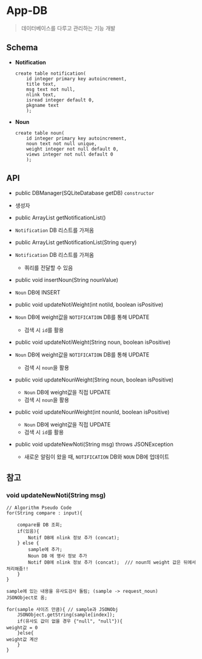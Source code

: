 # App-DB
 > 데이터베이스를 다루고 관리하는 기능 개발



## Schema

 - **Notification**
    ```sqlite
    create table notification( 
        id integer primary key autoincrement, 
        title text, 
        msg text not null, 
        nlink text, 
        isread integer default 0, 
        pkgname text 
        );
    ```
 - **Noun**
   
    ```sqlite
    create table noun(
        id integer primary key autoincrement, 
        noun text not null unique, 
        weight integer not null default 0, 
        views integer not null default 0
        );
    ```



## API

 - public DBManager(SQLiteDatabase getDB) `constructor`
   
- 생성자
  
   
  
 - public ArrayList<NotiDataDTO> getNotificationList()
   
- `Notification` DB 리스트를 가져옴 
  
   
  
 - public ArrayList<NotiDataDTO> getNotificationList(String query)
   
- `Notification` DB 리스트를 가져옴 
   - 쿼리를 전달할 수 있음
   
   
   
 - public void insertNoun(String nounValue)
   
- `Noun` DB에 INSERT
  
   
  
 - public void updateNotiWeight(int notiId, boolean isPositive)
   
- `Noun` DB에 weight값을 `NOTIFICATION` DB를 통해 UPDATE
  
   - 검색 시 `id`를 활용
   
   

 - public void updateNotiWeight(String noun, boolean isPositive)
   
- `Noun` DB에 weight값을 `NOTIFICATION` DB를 통해 UPDATE
   
   - 검색 시 `noun`을 활용
   
   
   
 - public void updateNounWeight(String noun, boolean isPositive)
   
   - `Noun` DB에 weight값을 직접 UPDATE
   - 검색 시 `noun`을 활용

   
   
 - public void updateNounWeight(int nounId, boolean isPositive)
   
   - `Noun` DB에 weight값을 직접 UPDATE
   - 검색 시 `id`를 활용
   
   
   
 - public void updateNewNoti(String msg) throws JSONException

   - 새로운 알림이 왔을 때, `NOTIFICATION` DB와 `NOUN` DB에 업데이트




## 참고

### void updateNewNoti(String msg)

```pseudocode
// Algorithm Pseudo Code
for(String compare : input){

    compare를 DB 조회;
    if(있음){
        Notif DB에 nlink 정보 추가 (concat);
    } else {
        sample에 추가;
        Noun DB 에 명사 정보 추가
        Notif DB에 nlink 정보 추가 (concat);  /// noun의 weight 값은 뒤에서 처리해줌!!
    }
}

sample에 있는 내용을 유사도검사 돌림; (sample -> request_noun)
JSONObject로 옴;

for(sample 사이즈 만큼){ // sample과 JSONObj
    JSONObject.getString(sample[index]);
    if(유사도 값이 없을 경우 {"null", "null"}){
weight값 = 0
    }else{
weight값 계산
    }
}
```

